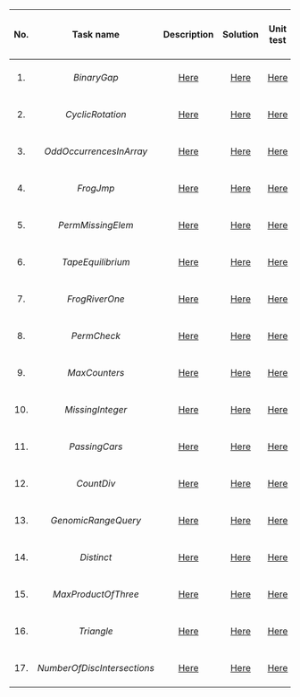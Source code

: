 | No. |          Task name          |                                         Description                                          |                                                   Solution                                                    |                                                     Unit test                                                     | Correctness / Performance / Score |
|:---:|:---------------------------:|:--------------------------------------------------------------------------------------------:|:-------------------------------------------------------------------------------------------------------------:|:-----------------------------------------------------------------------------------------------------------------:|:---------------------------------:|
| 1.  |         _BinaryGap_         |        [Here](https://app.codility.com/programmers/lessons/1-iterations/binary_gap/)         |         [Here](https://github.com/msrokaw/algorithmic-tasks/blob/master/src/main/java/BinaryGap.java)         |         [Here](https://github.com/msrokaw/algorithmic-tasks/blob/master/src/test/java/BinaryGapTest.java)         |        100% / 100% / 100%         |
| 2.  |      _CyclicRotation_       |        [Here](https://app.codility.com/programmers/lessons/2-arrays/cyclic_rotation/)        |      [Here](https://github.com/msrokaw/algorithmic-tasks/blob/master/src/main/java/CyclicRotation.java)       |      [Here](https://github.com/msrokaw/algorithmic-tasks/blob/master/src/test/java/CyclicRotationTest.java)       |        100% / 100% / 100%         |
| 3.  |   _OddOccurrencesInArray_   |   [Here](https://app.codility.com/programmers/lessons/2-arrays/odd_occurrences_in_array/)    |   [Here](https://github.com/msrokaw/algorithmic-tasks/blob/master/src/main/java/OddOccurrencesInArray.java)   |   [Here](https://github.com/msrokaw/algorithmic-tasks/blob/master/src/test/java/OddOccurrencesInArrayTest.java)   |        100% / 100% / 100%         |
| 4.  |          _FrogJmp_          |       [Here](https://app.codility.com/programmers/lessons/3-time_complexity/frog_jmp/)       |          [Here](https://github.com/msrokaw/algorithmic-tasks/blob/master/src/main/java/FrogJmp.java)          |          [Here](https://github.com/msrokaw/algorithmic-tasks/blob/master/src/test/java/FrogJmpTest.java)          |        100% / 100% / 100%         |
| 5.  |      _PermMissingElem_      |  [Here](https://app.codility.com/programmers/lessons/3-time_complexity/perm_missing_elem/)   |      [Here](https://github.com/msrokaw/algorithmic-tasks/blob/master/src/main/java/PermMissingElem.java)      |      [Here](https://github.com/msrokaw/algorithmic-tasks/blob/master/src/test/java/PermMissingElemTest.java)      |        100% / 100% / 100%         |
| 6.  |      _TapeEquilibrium_      |   [Here](https://app.codility.com/programmers/lessons/3-time_complexity/tape_equilibrium/)   |      [Here](https://github.com/msrokaw/algorithmic-tasks/blob/master/src/main/java/TapeEquilibrium.java)      |      [Here](https://github.com/msrokaw/algorithmic-tasks/blob/master/src/test/java/TapeEquilibriumTest.java)      |        100% / 100% / 100%         |
| 7.  |       _FrogRiverOne_        |   [Here](https://app.codility.com/programmers/lessons/4-counting_elements/frog_river_one/)   |       [Here](https://github.com/msrokaw/algorithmic-tasks/blob/master/src/main/java/FrogRiverOne.java)        |       [Here](https://github.com/msrokaw/algorithmic-tasks/blob/master/src/test/java/FrogRiverOneTest.java)        |        100% / 100% / 100%         |
| 8.  |         _PermCheck_         |     [Here](https://app.codility.com/programmers/lessons/4-counting_elements/perm_check/)     |         [Here](https://github.com/msrokaw/algorithmic-tasks/blob/master/src/main/java/PermCheck.java)         |         [Here](https://github.com/msrokaw/algorithmic-tasks/blob/master/src/test/java/PermCheckTest.java)         |        100% / 100% / 100%         |
| 9.  |        _MaxCounters_        |    [Here](https://app.codility.com/programmers/lessons/4-counting_elements/max_counters/)    |        [Here](https://github.com/msrokaw/algorithmic-tasks/blob/master/src/main/java/MaxCounters.java)        |        [Here](https://github.com/msrokaw/algorithmic-tasks/blob/master/src/test/java/MaxCountersTest.java)        |        100% / 100% / 100%         |
| 10. |      _MissingInteger_       |  [Here](https://app.codility.com/programmers/lessons/4-counting_elements/missing_integer/)   |      [Here](https://github.com/msrokaw/algorithmic-tasks/blob/master/src/main/java/MissingInteger.java)       |      [Here](https://github.com/msrokaw/algorithmic-tasks/blob/master/src/test/java/MissingIntegerTest.java)       |        100% / 100% / 100%         |
| 11. |        _PassingCars_        |       [Here](https://app.codility.com/programmers/lessons/5-prefix_sums/passing_cars/)       |        [Here](https://github.com/msrokaw/algorithmic-tasks/blob/master/src/main/java/PassingCars.java)        |        [Here](https://github.com/msrokaw/algorithmic-tasks/blob/master/src/test/java/PassingCarsTest.java)        |        100% / 100% / 100%         |
| 12. |         _CountDiv_          |        [Here](https://app.codility.com/programmers/lessons/5-prefix_sums/count_div/)         |         [Here](https://github.com/msrokaw/algorithmic-tasks/blob/master/src/main/java/CountDiv.java)          |         [Here](https://github.com/msrokaw/algorithmic-tasks/blob/master/src/test/java/CountDivTest.java)          |        100% / 100% / 100%         |
| 13. |     _GenomicRangeQuery_     |   [Here](https://app.codility.com/programmers/lessons/5-prefix_sums/genomic_range_query/)    |     [Here](https://github.com/msrokaw/algorithmic-tasks/blob/master/src/main/java/GenomicRangeQuery.java)     |     [Here](https://github.com/msrokaw/algorithmic-tasks/blob/master/src/test/java/GenomicRangeQueryTest.java)     |        100% / 100% / 100%         |
| 14. |         _Distinct_          |           [Here](https://app.codility.com/programmers/lessons/6-sorting/distinct/)           |         [Here](https://github.com/msrokaw/algorithmic-tasks/blob/master/src/main/java/Distinct.java)          |         [Here](https://github.com/msrokaw/algorithmic-tasks/blob/master/src/test/java/DistinctTest.java)          |        100% / 100% / 100%         |
| 15. |     _MaxProductOfThree_     |     [Here](https://app.codility.com/programmers/lessons/6-sorting/max_product_of_three/)     |     [Here](https://github.com/msrokaw/algorithmic-tasks/blob/master/src/main/java/MaxProductOfThree.java)     |     [Here](https://github.com/msrokaw/algorithmic-tasks/blob/master/src/test/java/MaxProductOfThreeTest.java)     |        100% / 100% / 100%         |
| 16. |         _Triangle_          |           [Here](https://app.codility.com/programmers/lessons/6-sorting/triangle/)           |         [Here](https://github.com/msrokaw/algorithmic-tasks/blob/master/src/main/java/Triangle.java)          |         [Here](https://github.com/msrokaw/algorithmic-tasks/blob/master/src/test/java/TriangleTest.java)          |        100% / 100% / 100%         |
| 17. | _NumberOfDiscIntersections_ | [Here](https://app.codility.com/programmers/lessons/6-sorting/number_of_disc_intersections/) | [Here](https://github.com/msrokaw/algorithmic-tasks/blob/master/src/main/java/NumberOfDiscIntersections.java) | [Here](https://github.com/msrokaw/algorithmic-tasks/blob/master/src/test/java/NumberOfDiscIntersectionsTest.java) |        100% / 100% / 100%         |